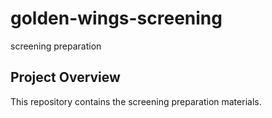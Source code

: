 # golden-wings-screening
screening preparation

## Project Overview
This repository contains the screening preparation materials.
